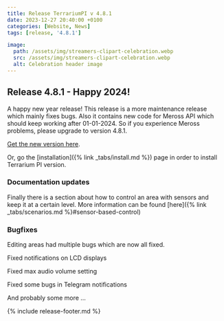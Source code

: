 ```yaml
---
title: Release TerrariumPI v 4.8.1
date: 2023-12-27 20:40:00 +0100
categories: [Website, News]
tags: [release, '4.8.1']

image:
  path: /assets/img/streamers-clipart-celebration.webp
  src: /assets/img/streamers-clipart-celebration.webp
  alt: Celebration header image
---
```


## Release 4.8.1 - Happy 2024!

A happy new year release! This release is a more maintenance release which
mainly fixes bugs. Also it contains new code for Meross API which should keep
working after 01-01-2024. So if you experience Meross problems, please upgrade
to version 4.8.1.

[Get the new version here](https://github.com/theyosh/TerrariumPI/releases/tag/4.8.1).

Or, go the [installation]({% link _tabs/install.md %}) page in order to install
Terrarium PI version.

### Documentation updates

Finally there is a section about how to control an area with sensors and keep it
at a certain level. More information can be found
[here]({% link _tabs/scenarios.md %}#sensor-based-control)

### Bugfixes

Editing areas had multiple bugs which are now all fixed.

Fixed notifications on LCD displays

Fixed max audio volume setting

Fixed some bugs in Telegram notifications

And probably some more ...

{% include release-footer.md %}
